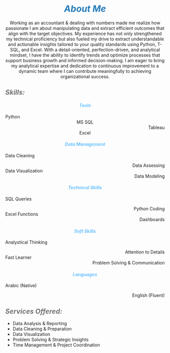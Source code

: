 # ***<center><span style="color:#267CB9"> About Me </span></center>***

<center> Working as an accountant & dealing with numbers made me realize how passionate I am about manipulating data and extract efficient outcomes that align with the target objectives.
My experience has not only strengthened my technical proficiency but also fueled my drive to extract understandable and actionable insights tailored to your quality standards using Python, T-SQL, and Excel. With a detail-oriented, perfection-driven, and analytical mindset, I have the ability to identify trends and optimize processes that support business growth and informed decision-making.
I am eager to bring my analytical expertise and dedication to continuous improvement to a dynamic team where I can contribute meaningfully to achieving organizational success.</center>



## ***<span style="color:#727272"> Skills: </span>***
#### _<center><span style="color:#6bc2ff"> Tools </span></center>_
<div align="left"> Python </div> <div align="center"> MS SQL </div>
<div align="right"> Tableau </div> <div align="center">Excel </div>

#### _<center><span style="color:#6bc2ff"> Data Management </span></center>_
Data Cleaning 
<div align="right"> Data Assessing </div>
Data Visualization 
<div align="right"> Data Modeling </div>

#### _<center><span style="color:#6bc2ff"> Technical Skills </span></center>_
SQL Queries 
<div align="right"> Python Coding </div>
Excel Functions 
<div align="right"> Dashboards </div>

#### *<center><span style="color:#6bc2ff"> Soft Skills </span></center>*
Analystical Thinking 
<div align="right"> Attention to Details </div>
Fast Learner 
<div align="right"> Problem Solving & Communication </div>

#### *<center><span style="color:#6bc2ff"> Languages </span></center>*
Arabic (Native) 
<div align="right"> English (Fluent) </div>


## ***<span style="color:#727272"> Services Offered: </span>***
- Data Analysis & Reporting
- Data Cleaning & Preparation
- Data Visualization
- Problem Solving & Strategic Insights
- Time Management & Project Coordination
  


